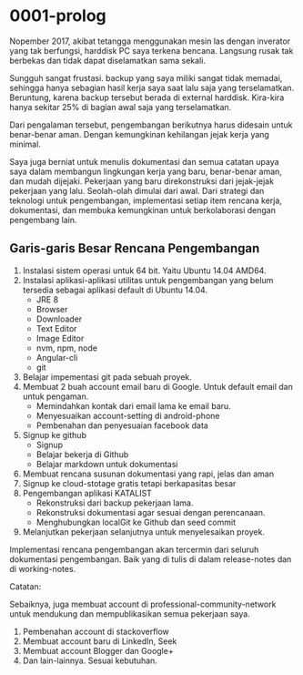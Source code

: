# 0001-prolog

Nopember 2017, akibat tetangga menggunakan mesin las dengan inverator yang tak berfungsi, harddisk PC saya terkena bencana. Langsung rusak tak berbekas dan tidak dapat diselamatkan sama sekali.

Sungguh sangat frustasi. backup yang saya miliki sangat tidak memadai, sehingga hanya sebagian hasil kerja saya saat lalu saja yang terselamatkan. Beruntung, karena backup tersebut berada di external harddisk. Kira-kira hanya sekitar 25% di bagian awal saja yang terselamatkan.

Dari pengalaman tersebut, pengembangan berikutnya harus didesain untuk benar-benar aman. Dengan kemungkinan kehilangan jejak kerja yang minimal. 

Saya juga berniat untuk menulis dokumentasi dan semua catatan upaya saya dalam membangun lingkungan kerja yang baru, benar-benar aman, dan mudah dijejaki. Pekerjaan yang baru direkonstruksi dari jejak-jejak pekerjaan yang lalu. Seolah-olah dimulai dari awal. Dari strategi dan teknologi untuk pengembangan, implementasi setiap item rencana kerja, dokumentasi, dan membuka kemungkinan untuk berkolaborasi dengan pengembang lain.

## Garis-garis Besar Rencana Pengembangan

1. Instalasi sistem operasi untuk 64 bit. Yaitu Ubuntu 14.04 AMD64.
2. Instalasi aplikasi-aplikasi utilitas untuk pengembangan yang belum tersedia sebagai aplikasi default di Ubuntu 14.04.
    - JRE 8
    - Browser
    - Downloader
    - Text Editor
    - Image Editor
    - nvm, npm, node
    - Angular-cli
    - git
3. Belajar impementasi git pada sebuah proyek.
4. Membuat 2 buah account email baru di Google. Untuk default email dan untuk pengaman.
    - Memindahkan kontak dari email lama ke email baru.
    - Menyesuaikan account-setting di android-phone
    - Pembenahan dan penyesuaian facebook data
5.  Signup ke github
    - Signup
    - Belajar bekerja di Github
    - Belajar markdown untuk dokumentasi
6. Membuat rencana susunan dokumentasi yang rapi, jelas dan aman
7. Signup ke cloud-stotage gratis tetapi berkapasitas besar
8. Pengembangan aplikasi KATALIST
    - Rekonstruksi dari backup pekerjaan lama.
    - Rekonstruksi dokumentasi agar sesuai dengan perencanaan.
    - Menghubungkan localGit ke Github dan seed commit
9. Melanjutkan pekerjaan selanjutnya untuk menyelesaikan proyek.

Implementasi rencana pengembangan akan tercermin dari seluruh dokumentasi pengembangan. Baik yang di tulis di dalam release-notes dan di working-notes.

Catatan:

Sebaiknya, juga membuat account di professional-community-network untuk mendukung dan mempublikasikan semua pekerjaan saya.

1. Pembenahan account di stackoverflow
2. Membuat account baru di LinkedIn, Seek
3. Membuat account Blogger dan Google+
4. Dan lain-lainnya. Sesuai kebutuhan.
